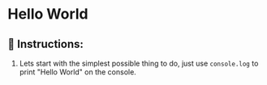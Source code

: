 # Hello World 
 
## :pencil: Instructions:

1. Lets start with the simplest possible thing to do, just use `console.log` to print "Hello World" on the console.